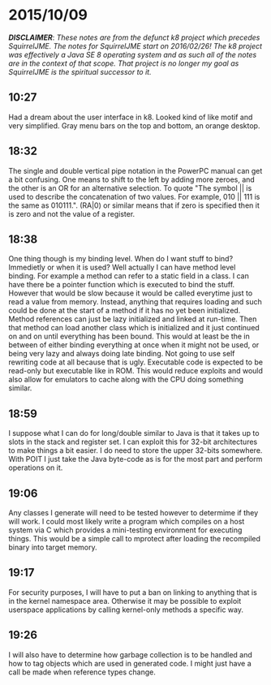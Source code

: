 # 2015/10/09

***DISCLAIMER***: _These notes are from the defunct k8 project which_
_precedes SquirrelJME. The notes for SquirrelJME start on 2016/02/26!_
_The k8 project was effectively a Java SE 8 operating system and as such_
_all of the notes are in the context of that scope. That project is no_
_longer my goal as SquirrelJME is the spiritual successor to it._

## 10:27

Had a dream about the user interface in k8. Looked kind of like motif and very
simplified. Gray menu bars on the top and bottom, an orange desktop.

## 18:32

The single and double vertical pipe notation in the PowerPC manual can get a
bit confusing. One means to shift to the left by adding more zeroes, and the
other is an OR for an alternative selection. To quote "The symbol || is used
to describe the concatenation of two values. For example, 010 || 111 is the
same as 010111.". (RA|0) or similar means that if zero is specified then it is
zero and not the value of a register.

## 18:38

One thing though is my binding level. When do I want stuff to bind? Immedietly
or when it is used? Well actually I can have method level binding. For example
a method can refer to a static field in a class. I can have there be a pointer
function which is executed to bind the stuff. However that would be slow
because it would be called everytime just to read a value from memory.
Instead, anything that requires loading and such could be done at the start of
a method if it has no yet been initialized. Method references can just be lazy
initialized and linked at run-time. Then that method can load another class
which is initialized and it just continued on and on until everything has been
bound. This would at least be the in between of either binding everything at
once when it might not be used, or being very lazy and always doing late
binding. Not going to use self rewriting code at all because that is ugly.
Executable code is expected to be read-only but executable like in ROM. This
would reduce exploits and would also allow for emulators to cache along with
the CPU doing something similar.

## 18:59

I suppose what I can do for long/double similar to Java is that it takes up to
slots in the stack and register set. I can exploit this for 32-bit
architectures to make things a bit easier. I do need to store the upper
32-bits somewhere. With POIT I just take the Java byte-code as is for the most
part and perform operations on it.

## 19:06

Any classes I generate will need to be tested however to determime if they
will work. I could most likely write a program which compiles on a host system
via C which provides a mini-testing environment for executing things. This
would be a simple call to mprotect after loading the recompiled binary into
target memory.

## 19:17

For security purposes, I will have to put a ban on linking to anything that is
in the kernel namespace area. Otherwise it may be possible to exploit
userspace applications by calling kernel-only methods a specific way.

## 19:26

I will also have to determine how garbage collection is to be handled and how
to tag objects which are used in generated code. I might just have a call be
made when reference types change.

